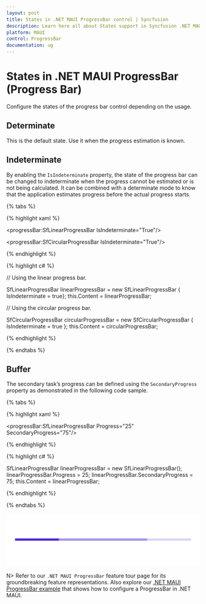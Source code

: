 ```yaml
---
layout: post
title: States in .NET MAUI ProgressBar control | Syncfusion
description: Learn here all about States support in Syncfusion .NET MAUI ProgressBar (Progress Bar) control and more.
platform: MAUI
control: ProgressBar
documentation: ug
---
```


# States in .NET MAUI ProgressBar (Progress Bar)

Configure the states of the progress bar control depending on the usage.

## Determinate

This is the default state. Use it when the progress estimation is known.

## Indeterminate

By enabling the `IsIndeterminate` property, the state of the progress bar can be changed to indeterminate when the progress cannot be estimated or is not being calculated. It can be combined with a determinate mode to know that the application estimates progress before the actual progress starts.

{% tabs %} 

{% highlight xaml %} 

<!--Using the linear progress bar-->

<progressBar:SfLinearProgressBar IsIndeterminate="True"/>

<!--Using the circular progress bar-->

<progressBar:SfCircularProgressBar IsIndeterminate="True"/>

{% endhighlight %}

{% highlight c# %}

// Using the linear progress bar. 

SfLinearProgressBar linearProgressBar = new SfLinearProgressBar { IsIndeterminate = true};
this.Content = linearProgressBar;

// Using the circular progress bar.

SfCircularProgressBar circularProgressBar = new SfCircularProgressBar { IsIndeterminate = true };
this.Content = circularProgressBar;

{% endhighlight %}

{% endtabs %} 

## Buffer

The secondary task’s progress can be defined using the `SecondaryProgress` property as demonstrated in the following code sample.

{% tabs %} 

{% highlight xaml %} 

<progressBar:SfLinearProgressBar Progress="25" 
                                 SecondaryProgress="75"/>

{% endhighlight %}

{% highlight c# %}

SfLinearProgressBar linearProgressBar = new SfLinearProgressBar();
linearProgressBar.Progress = 25;
linearProgressBar.SecondaryProgress = 75;
this.Content = linearProgressBar;

{% endhighlight %}

{% endtabs %} 

![.NET MAUI ProgressBar with buffer](images\states\buffer.png)

N> Refer to our `.NET MAUI ProgressBar` feature tour page for its groundbreaking feature representations. Also explore our [.NET MAUI ProgressBar example](https://github.com/syncfusion/maui-demos/) that shows how to configure a ProgressBar in .NET MAUI.